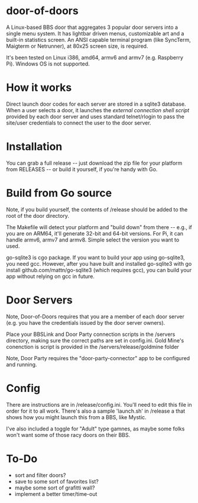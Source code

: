 <!-- [![dod1.png](https://i.postimg.cc/bdXzNVQ4/dod1.png)](https://postimg.cc/4H5CW521) -->

# door-of-doors

A Linux-based BBS door that aggregates 3 popular door servers into a single menu system. It has lightbar driven menus, customizable art and a built-in statistics screen. An ANSI capable terminal program (like SyncTerm, Maigterm or Netrunner), at 80x25 screen size, is required.

It's been tested on Linux i386, amd64, armv6 and armv7 (e.g. Raspberry Pi). Windows OS is not supported.

# How it works

Direct launch door codes for each server are stored in a sqlite3 database. When a user selects a door, it launches the _external connection shell script_ provided by each door server and uses standard telnet/rlogin to pass the site/user credentials to connect the user to the door server.

# Installation

You can grab a full release -- just download the zip file for your platform from RELEASES -- or build it yourself, if you're handy with Go.

# Build from Go source

Note, if you build yourself, the contents of /release should be added to the root of the door directory.

The Makefile will detect your platform and "build down" from there -- e.g., if you are on ARM64, it'll generate 32-bit and 64-bit versions. For Pi, it can handle armv6, armv7 and armv8. Simple select the version you want to used.

go-sqlite3 is cgo package. If you want to build your app using go-sqlite3, you need gcc. However, after you have built and installed go-sqlite3 with go install github.com/mattn/go-sqlite3 (which requires gcc), you can build your app without relying on gcc in future.

# Door Servers
Note, Door-of-Doors requires that you are a member of each door server (e.g. you have the credentials issued by the door server owners).

Place your BBSLink and Door Party connection scripts in the /servers directory, making sure the correct paths are set in config.ini. Gold Mine's conenction is script is provided in the /servers/release/goldmine folder

Note, Door Party requires the "door-party-connector" app to be configured and running.

# Config

There are instructions are in /release/config.ini. You'll need to edit this file in order for it to all work. There's also a sample 'launch.sh' in /release a that shows how you might launch this from a BBS, like Mystic.

I've also included a toggle for "Adult" type gamnes, as maybe some folks won't want some of those racy doors on their BBS.

# To-Do

- sort and filter doors?
- save to some sort of favorites list?
- maybe some sort of grafitti wall?
- implement a better timer/time-out
